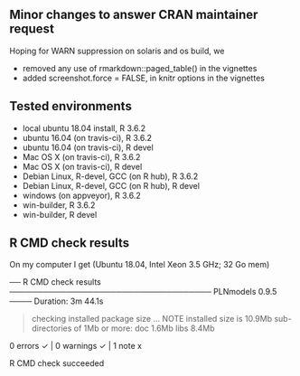 
## Minor changes to answer CRAN maintainer request

Hoping for WARN suppression on solaris and os build, we

* removed any use of rmarkdown::paged_table() in the vignettes
* added screenshot.force = FALSE, in knitr options in the vignettes

## Tested environments

- local ubuntu 18.04 install, R 3.6.2
- ubuntu 16.04 (on travis-ci), R 3.6.2
- ubuntu 16.04 (on travis-ci), R devel
- Mac OS X (on travis-ci), R 3.6.2
- Mac OS X (on travis-ci), R devel
- Debian Linux, R-devel, GCC (on R hub), R 3.6.2
- Debian Linux, R-devel, GCC (on R hub), R devel
- windows (on appveyor), R 3.6.2
- win-builder, R 3.6.2
- win-builder, R devel

## R CMD check results

On my computer I get (Ubuntu 18.04, Intel Xeon 3.5 GHz; 32 Go mem)

── R CMD check results ──────────────────────────────────── PLNmodels 0.9.5 ────
Duration: 3m 44.1s

> checking installed package size ... NOTE
    installed size is 10.9Mb
    sub-directories of 1Mb or more:
      doc    1.6Mb
      libs   8.4Mb

0 errors ✓ | 0 warnings ✓ | 1 note x

R CMD check succeeded

